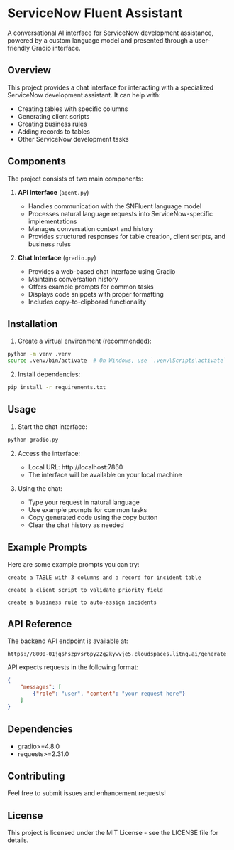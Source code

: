 # ServiceNow Fluent Assistant

A conversational AI interface for ServiceNow development assistance, powered by a custom language model and presented through a user-friendly Gradio interface.

## Overview

This project provides a chat interface for interacting with a specialized ServiceNow development assistant. It can help with:
- Creating tables with specific columns
- Generating client scripts
- Creating business rules
- Adding records to tables
- Other ServiceNow development tasks

## Components

The project consists of two main components:

1. **API Interface** (`agent.py`)
   - Handles communication with the SNFluent language model
   - Processes natural language requests into ServiceNow-specific implementations
   - Manages conversation context and history
   - Provides structured responses for table creation, client scripts, and business rules

2. **Chat Interface** (`gradio.py`)
   - Provides a web-based chat interface using Gradio
   - Maintains conversation history
   - Offers example prompts for common tasks
   - Displays code snippets with proper formatting
   - Includes copy-to-clipboard functionality

## Installation

1. Create a virtual environment (recommended):
```bash
python -m venv .venv
source .venv/bin/activate  # On Windows, use `.venv\Scripts\activate`
```

2. Install dependencies:
```bash
pip install -r requirements.txt
```

## Usage

1. Start the chat interface:
```bash
python gradio.py
```

2. Access the interface:
   - Local URL: http://localhost:7860
   - The interface will be available on your local machine

3. Using the chat:
   - Type your request in natural language
   - Use example prompts for common tasks
   - Copy generated code using the copy button
   - Clear the chat history as needed

## Example Prompts

Here are some example prompts you can try:

```
create a TABLE with 3 columns and a record for incident table
```
```
create a client script to validate priority field
```
```
create a business rule to auto-assign incidents
```

## API Reference

The backend API endpoint is available at:
```
https://8000-01jgshszpvsr6py22g2kywvje5.cloudspaces.litng.ai/generate
```

API expects requests in the following format:
```json
{
    "messages": [
        {"role": "user", "content": "your request here"}
    ]
}
```

## Dependencies

- gradio>=4.8.0
- requests>=2.31.0

## Contributing

Feel free to submit issues and enhancement requests!

## License

This project is licensed under the MIT License - see the LICENSE file for details.
